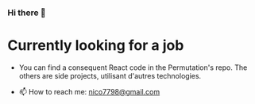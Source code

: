 ### Hi there 👋

# Currently looking for a job

- You can find a consequent React code in the Permutation's repo. The others are side projects, utilisant d'autres technologies.

- 📫 How to reach me: nico7798@gmail.com

